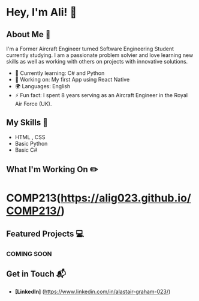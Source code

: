 # Hey, I'm Ali! 👋


## About Me 🚀

I'm a Former Aircraft Engineer turned Software Engineering Student currently studying. 
I am a passionate problem solvier and love learning new skills as well as working with others on projects with innovative solutions. 

- 🌱 Currently learning: C# and Python
- 🔭 Working on: My first App using React Native
- 🌍 Languages: English
- ⚡ Fun fact: I spent 8 years serving as an Aircraft Engineer in the Royal Air Force (UK).

## My Skills 🧠

- HTML , CSS
- Basic Python
- Basic C#

## What I'm Working On  ✏️

# COMP213(https://alig023.github.io/COMP213/)

## Featured Projects 💻

### COMING SOON

## Get in Touch 📬

- **[LinkedIn]** (https://www.linkedin.com/in/alastair-graham-023/)
